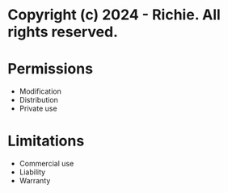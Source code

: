 # Copyright (c) 2024 - Richie. All rights reserved.


# Permissions

- Modification
- Distribution
- Private use


# Limitations

- Commercial use
- Liability
- Warranty
